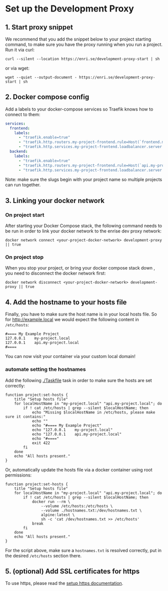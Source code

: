 # Set up the Development Proxy

## 1. Start proxy snippet

We recommend that you add the snippet below to your project starting command, to make sure
you have the proxy running when you run a project. Run it via curl:

```shell
curl --silent --location https://enri.se/development-proxy-start | sh
```
or via wget:
```shell
wget --quiet --output-document - https://enri.se/development-proxy-start | sh
```

## 2. Docker compose config

Add a labels to your docker-compose services so Traefik knows how to connect to them:

```yaml
services:
  frontend:
    labels:
      - "traefik.enable=true"
      - "traefik.http.routers.my-project-frontend.rule=Host(`frontend.my-project.local`)"
      - "traefik.http.services.my-project-frontend.loadbalancer.server.port=80"
  backend:
    labels:
      - "traefik.enable=true"
      - "traefik.http.routers.my-project-frontend.rule=Host(`api.my-project.local`)"
      - "traefik.http.services.my-project-frontend.loadbalancer.server.port=80"
```

Note: make sure the slugs begin with your project name so multiple projects can run together.

## 3. Linking your docker network

### On project start

After starting your Docker Compose stack, the following command needs to be run
in order to link your docker network to the enrise dev proxy network:

```shell
docker network connect <your-project-docker-network> development-proxy || true
```

### On project stop

When you stop your project, or bring your docker compose stack down , you need to disconnect the
docker network first:

```shell
docker network disconnect <your-project-docker-network> development-proxy || true
```

## 4. Add the hostname to your hosts file

Finally, you have to make sure the host name is in your local hosts file. So for http://example.local
we would expect the following content in `/etc/hosts`:

```
#==== My Example Project
127.0.0.1    my-project.local
127.0.0.1    api.my-project.local
#====
```

You can now visit your container via your custom local domain!

### automate setting the hostnames

Add the following [./Taskfile](https://github.com/Enrise/Taskfile) task in order to make sure the hosts are set correctly:

```shell
function project:set-hosts {
    title "Setup hosts file"
    for localHostName in "my-project.local" "api.my-project.local"; do
        if ! cat /etc/hosts | grep --silent $localHostName; then
            echo "Missing $localHostName in /etc/hosts, please make sure it contains:"
            echo ""
            echo "#==== My Example Project"
            echo "127.0.0.1    my-project.local"
            echo "127.0.0.1    api.my-project.local"
            echo "#===="
            exit 422
        fi
    done
    echo "All hosts present."
}
```

Or, automatically update the hosts file via a docker container using root permissions:

```shell
function project:set-hosts {
    title "Setup hosts file"
    for localHostName in "my-project.local" "api.my-project.local"; do
        if ! cat /etc/hosts | grep --silent $localHostName; then
            docker run --rm \
                --volume /etc/hosts:/etc/hosts \
                --volume ./hostnames.txt:/dev/hostnames.txt \
                alpine:latest \
                sh -c 'cat /dev/hostnames.txt >> /etc/hosts'
            break
        fi
    done
    echo "All hosts present."
}
```

For the script above, make sure a `hostnames.txt` is resolved correctly, put in the desired `/etc/hosts` section there.

## 5. (optional) Add SSL certificates for https

To use https, please read the [setup https documentation](./setup-https.md).
